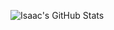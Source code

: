 ![Isaac's GitHub Stats](https://github-readme-stats-sigma-five.vercel.app/api?username=TheOlajos&count_private=true&show_icons=true&theme=vue&hide=stars)
